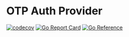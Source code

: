 # OTP Auth Provider

[![codecov](https://codecov.io/gh/applicaset/otp-auth/branch/master/graph/badge.svg)](https://codecov.io/gh/applicaset/otp-auth)
[![Go Report Card](https://goreportcard.com/badge/github.com/applicaset/otp-auth)](https://goreportcard.com/report/github.com/applicaset/otp-auth)
[![Go Reference](https://pkg.go.dev/badge/github.com/applicaset/otp-auth.svg)](https://pkg.go.dev/github.com/applicaset/otp-auth)
